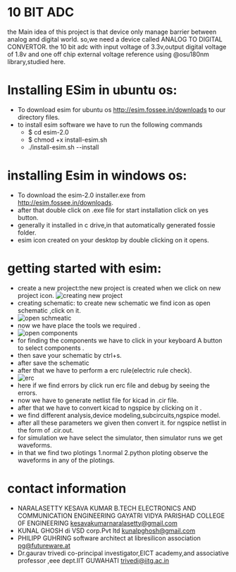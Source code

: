 # 10 BIT ADC
the Main idea of this project is that device only manage barrier between analog and digital world. so,we need a device called ANALOG TO DIGITAL CONVERTOR. the 10 bit adc with input voltage of 3.3v,output digital voltage of 1.8v  and one off chip external voltage reference using @osu180nm library,studied here.
# Installing ESim  in ubuntu os: 
*  To download esim  for ubuntu os http://esim.fossee.in/downloads to our directory files.
* to install esim software we have to run the following commands
  * $ cd esim-2.0
  * $ chmod +x install-esim.sh
  * ./install-esim.sh --install
# installing Esim in windows os:
*  To download the esim-2.0 installer.exe from  http://esim.fossee.in/downloads.
* after that double click on .exe file  for start installation  click on yes button.
*  generally it installed in c drive,in that automatically generated fossie folder.
* esim icon created on your desktop by double clicking on it opens.
# getting started with esim:
* create a new project:the new project is created when we click on new project icon.
![creating new project](https://user-images.githubusercontent.com/66682399/84471796-b5533f80-aca3-11ea-8e34-e352c47ef2e3.PNG)
* creating schematic: to  create new schematic we find icon as open schematic ,click on it.
* ![open schmeatic](https://user-images.githubusercontent.com/66682399/84471978-13802280-aca4-11ea-9d81-94ff5f235b77.PNG)
* now we have place the tools we required .
* ![open components](https://user-images.githubusercontent.com/66682399/84472019-2a267980-aca4-11ea-82b8-2cfff3c8e4d7.PNG)
* for finding the components we have to click in your keyboard A button to select components .
* then save your schematic by ctrl+s.
* after save the schematic 
* after that we have to perform a erc rule(electric rule check).
* ![erc](https://user-images.githubusercontent.com/66682399/84472620-2515fa00-aca5-11ea-91b9-076dd6736fcf.PNG)
* here if we find errors by click run erc file and debug by seeing the errors.
* now we have to generate netlist file for kicad in .cir file.
* after that we have to convert kicad to ngspice by clicking on it .
* we find different analysis,device modeling,subcircuits,ngspice model.
* after all these parameters we given then convert it.
for ngspice netlist in the form of .cir.out.
* for simulation we have select the simulator, 
then simulator runs we get waveforms.
* in that we find two plotings 1.normal 2.python ploting observe the waveforms in any of the plotings.

# contact information
 * NARALASETTY KESAVA KUMAR B.TECH ELECTRONICS AND COMMUNICATION ENGINEERING GAYATRI VIDYA PARISHAD COLLEGE 0F ENGINEERING kesavakumarnaralasetty@gmail.com
* KUNAL GHOSH  di VSD corp.Pvt ltd kunalpghosh@gmail.com
* PHILIPP GUHRING software architect at libresilicon association pg@futureware.at
* Dr.gaurav trivedi co-principal investigator,EICT academy,and associative professor ,eee dept.IIT GUWAHATI trivedi@iitg.ac.in 
 
